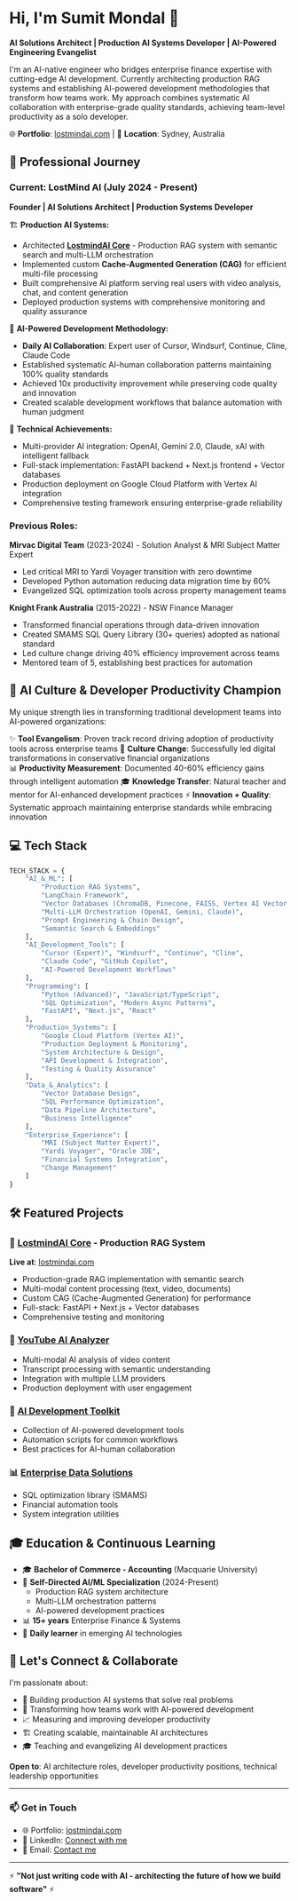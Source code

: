# Hi, I'm Sumit Mondal 👋

**AI Solutions Architect | Production AI Systems Developer | AI-Powered Engineering Evangelist**

I'm an AI-native engineer who bridges enterprise finance expertise with cutting-edge AI development. Currently architecting production RAG systems and establishing AI-powered development methodologies that transform how teams work. My approach combines systematic AI collaboration with enterprise-grade quality standards, achieving team-level productivity as a solo developer.

🌐 **Portfolio**: [lostmindai.com](https://lostmindai.com) | 📍 **Location**: Sydney, Australia

## 🚀 Professional Journey

### Current: LostMind AI (July 2024 - Present)
**Founder | AI Solutions Architect | Production Systems Developer**

🏗️ **Production AI Systems:**
- Architected **[LostmindAI Core](https://lostmindai.com)** - Production RAG system with semantic search and multi-LLM orchestration
- Implemented custom **Cache-Augmented Generation (CAG)** for efficient multi-file processing
- Built comprehensive AI platform serving real users with video analysis, chat, and content generation
- Deployed production systems with comprehensive monitoring and quality assurance

🤖 **AI-Powered Development Methodology:**
- **Daily AI Collaboration**: Expert user of Cursor, Windsurf, Continue, Cline, Claude Code
- Established systematic AI-human collaboration patterns maintaining 100% quality standards
- Achieved 10x productivity improvement while preserving code quality and innovation
- Created scalable development workflows that balance automation with human judgment

🎯 **Technical Achievements:**
- Multi-provider AI integration: OpenAI, Gemini 2.0, Claude, xAI with intelligent fallback
- Full-stack implementation: FastAPI backend + Next.js frontend + Vector databases
- Production deployment on Google Cloud Platform with Vertex AI integration
- Comprehensive testing framework ensuring enterprise-grade reliability

### Previous Roles:

**Mirvac Digital Team** (2023-2024) - Solution Analyst & MRI Subject Matter Expert
- Led critical MRI to Yardi Voyager transition with zero downtime
- Developed Python automation reducing data migration time by 60%
- Evangelized SQL optimization tools across property management teams

**Knight Frank Australia** (2015-2022) - NSW Finance Manager
- Transformed financial operations through data-driven innovation
- Created SMAMS SQL Query Library (30+ queries) adopted as national standard
- Led culture change driving 40% efficiency improvement across teams
- Mentored team of 5, establishing best practices for automation

## 🎯 AI Culture & Developer Productivity Champion

My unique strength lies in transforming traditional development teams into AI-powered organizations:

✨ **Tool Evangelism**: Proven track record driving adoption of productivity tools across enterprise teams
🚀 **Culture Change**: Successfully led digital transformations in conservative financial organizations  
📊 **Productivity Measurement**: Documented 40-60% efficiency gains through intelligent automation
🎓 **Knowledge Transfer**: Natural teacher and mentor for AI-enhanced development practices
⚡ **Innovation + Quality**: Systematic approach maintaining enterprise standards while embracing innovation

## 💻 Tech Stack

```python
TECH_STACK = {
    "AI_&_ML": [
        "Production RAG Systems",
        "LangChain Framework", 
        "Vector Databases (ChromaDB, Pinecone, FAISS, Vertex AI Vector Search)",
        "Multi-LLM Orchestration (OpenAI, Gemini, Claude)",
        "Prompt Engineering & Chain Design",
        "Semantic Search & Embeddings"
    ],
    "AI_Development_Tools": [
        "Cursor (Expert)", "Windsurf", "Continue", "Cline", 
        "Claude Code", "GitHub Copilot",
        "AI-Powered Development Workflows"
    ],
    "Programming": [
        "Python (Advanced)", "JavaScript/TypeScript", 
        "SQL Optimization", "Modern Async Patterns",
        "FastAPI", "Next.js", "React"
    ],
    "Production_Systems": [
        "Google Cloud Platform (Vertex AI)",
        "Production Deployment & Monitoring",
        "System Architecture & Design",
        "API Development & Integration",
        "Testing & Quality Assurance"
    ],
    "Data_&_Analytics": [
        "Vector Database Design",
        "SQL Performance Optimization",
        "Data Pipeline Architecture",
        "Business Intelligence"
    ],
    "Enterprise_Experience": [
        "MRI (Subject Matter Expert)",
        "Yardi Voyager", "Oracle JDE",
        "Financial Systems Integration",
        "Change Management"
    ]
}
```

## 🛠️ Featured Projects

### 🌟 [LostmindAI Core](https://github.com/lostmind008/lostmindai-core) - Production RAG System
**Live at**: [lostmindai.com](https://lostmindai.com)
- Production-grade RAG implementation with semantic search
- Multi-modal content processing (text, video, documents)
- Custom CAG (Cache-Augmented Generation) for performance
- Full-stack: FastAPI + Next.js + Vector databases
- Comprehensive testing and monitoring

### 🎥 [YouTube AI Analyzer](https://lostmindai.com)
- Multi-modal AI analysis of video content
- Transcript processing with semantic understanding
- Integration with multiple LLM providers
- Production deployment with user engagement

### 🔧 [AI Development Toolkit](https://github.com/lostmind008/ai-dev-toolkit)
- Collection of AI-powered development tools
- Automation scripts for common workflows
- Best practices for AI-human collaboration

### 📊 [Enterprise Data Solutions](https://github.com/lostmind008/enterprise-solutions)
- SQL optimization library (SMAMS)
- Financial automation tools
- System integration utilities

## 🎓 Education & Continuous Learning

- 🎓 **Bachelor of Commerce - Accounting** (Macquarie University)
- 🚀 **Self-Directed AI/ML Specialization** (2024-Present)
  - Production RAG system architecture
  - Multi-LLM orchestration patterns
  - AI-powered development practices
- 📊 **15+ years** Enterprise Finance & Systems
- 🌱 **Daily learner** in emerging AI technologies

## 🤝 Let's Connect & Collaborate

I'm passionate about:
- 🤖 Building production AI systems that solve real problems
- 🚀 Transforming how teams work with AI-powered development
- 📈 Measuring and improving developer productivity
- 🏗️ Creating scalable, maintainable AI architectures
- 🎓 Teaching and evangelizing AI development practices

**Open to**: AI architecture roles, developer productivity positions, technical leadership opportunities

---

### 📫 Get in Touch
- 🌐 Portfolio: [lostmindai.com](https://lostmindai.com)
- 💼 LinkedIn: [Connect with me](https://linkedin.com/in/sumit-mondal)
- 📧 Email: [Contact me](mailto:sumit.mondal@lostmindai.com)

---

⚡ **"Not just writing code with AI - architecting the future of how we build software"** ⚡